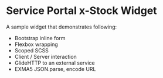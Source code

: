 # Service Portal x-Stock Widget
A sample widget that demonstrates following:

- Bootstrap inline form
- Flexbox wrapping
- Scoped SCSS
- Client / Server interaction
- GlideHTTP to an external service
- EXMA5 JSON.parse, encode URL



